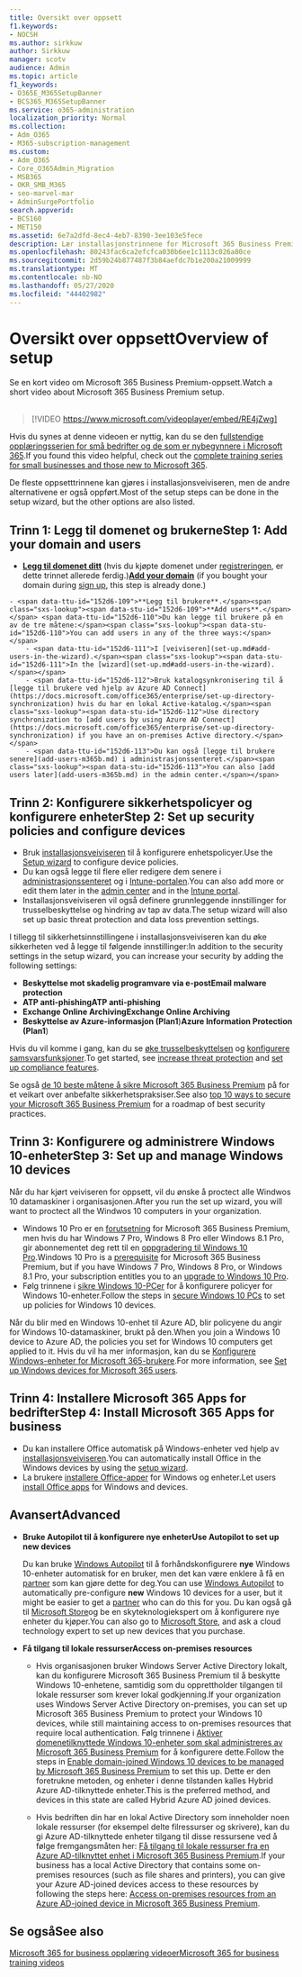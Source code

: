 ```yaml
---
title: Oversikt over oppsett
f1.keywords:
- NOCSH
ms.author: sirkkuw
author: Sirkkuw
manager: scotv
audience: Admin
ms.topic: article
f1_keywords:
- O365E_M365SetupBanner
- BCS365_M365SetupBanner
ms.service: o365-administration
localization_priority: Normal
ms.collection:
- Adm_O365
- M365-subscription-management
ms.custom:
- Adm_O365
- Core_O365Admin_Migration
- MSB365
- OKR_SMB_M365
- seo-marvel-mar
- AdminSurgePortfolio
search.appverid:
- BCS160
- MET150
ms.assetid: 6e7a2dfd-8ec4-4eb7-8390-3ee103e5fece
description: Lær installasjonstrinnene for Microsoft 365 Business Premium, fra å abonnere, legge til et domene og brukere, til å konfigurere sikkerhetspolicyer og mer.
ms.openlocfilehash: 80243fac6ca2efcfca030b6ee1c1113c026a80ce
ms.sourcegitcommit: 2d59b24b877487f3b84aefdc7b1e200a21009999
ms.translationtype: MT
ms.contentlocale: nb-NO
ms.lasthandoff: 05/27/2020
ms.locfileid: "44402982"
---
```

# <a name="overview-of-setup"></a><span data-ttu-id="152d6-103">Oversikt over oppsett</span><span class="sxs-lookup"><span data-stu-id="152d6-103">Overview of setup</span></span>

<span data-ttu-id="152d6-104">Se en kort video om Microsoft 365 Business Premium-oppsett.</span><span class="sxs-lookup"><span data-stu-id="152d6-104">Watch a short video about Microsoft 365 Business Premium setup.</span></span><br><br>

> [!VIDEO https://www.microsoft.com/videoplayer/embed/RE4jZwg] 

<span data-ttu-id="152d6-105">Hvis du synes at denne videoen er nyttig, kan du se den [fullstendige opplæringsserien for små bedrifter og de som er nybegynnere i Microsoft 365](https://support.office.com/article/6ab4bbcd-79cf-4000-a0bd-d42ce4d12816).</span><span class="sxs-lookup"><span data-stu-id="152d6-105">If you found this video helpful, check out the [complete training series for small businesses and those new to Microsoft 365](https://support.office.com/article/6ab4bbcd-79cf-4000-a0bd-d42ce4d12816).</span></span>

<span data-ttu-id="152d6-106">De fleste oppsetttrinnene kan gjøres i installasjonsveiviseren, men de andre alternativene er også oppført.</span><span class="sxs-lookup"><span data-stu-id="152d6-106">Most of the setup steps can be done in the setup wizard, but the other options are also listed.</span></span>

## <a name="step-1-add-your-domain-and-users"></a><span data-ttu-id="152d6-107">Trinn 1: Legg til domenet og brukerne</span><span class="sxs-lookup"><span data-stu-id="152d6-107">Step 1: Add your domain and users</span></span>

   - <span data-ttu-id="152d6-108">**[Legg til domenet ditt](set-up.md#add-your-domain-to-personalize-sign-in)** (hvis du kjøpte domenet under [registreringen](sign-up.md), er dette trinnet allerede ferdig.)</span><span class="sxs-lookup"><span data-stu-id="152d6-108">**[Add your domain](set-up.md#add-your-domain-to-personalize-sign-in)** (if you bought your domain during [sign up](sign-up.md), this step is already done.)</span></span>

    - <span data-ttu-id="152d6-109">**Legg til brukere**.</span><span class="sxs-lookup"><span data-stu-id="152d6-109">**Add users**.</span></span> <span data-ttu-id="152d6-110">Du kan legge til brukere på en av de tre måtene:</span><span class="sxs-lookup"><span data-stu-id="152d6-110">You can add users in any of the three ways:</span></span>
        - <span data-ttu-id="152d6-111">I [veiviseren](set-up.md#add-users-in-the-wizard).</span><span class="sxs-lookup"><span data-stu-id="152d6-111">In the [wizard](set-up.md#add-users-in-the-wizard).</span></span>
        - <span data-ttu-id="152d6-112">Bruk katalogsynkronisering til å [legge til brukere ved hjelp av Azure AD Connect](https://docs.microsoft.com/office365/enterprise/set-up-directory-synchronization) hvis du har en lokal Active-katalog.</span><span class="sxs-lookup"><span data-stu-id="152d6-112">Use directory synchronization to [add users by using Azure AD Connect](https://docs.microsoft.com/office365/enterprise/set-up-directory-synchronization) if you have an on-premises Active directory.</span></span>
        - <span data-ttu-id="152d6-113">Du kan også [legge til brukere senere](add-users-m365b.md) i administrasjonssenteret.</span><span class="sxs-lookup"><span data-stu-id="152d6-113">You can also [add users later](add-users-m365b.md) in the admin center.</span></span>
## <a name="step-2-set-up-security-policies-and-configure-devices"></a><span data-ttu-id="152d6-114">Trinn 2: Konfigurere sikkerhetspolicyer og konfigurere enheter</span><span class="sxs-lookup"><span data-stu-id="152d6-114">Step 2: Set up security policies and configure devices</span></span> 

  - <span data-ttu-id="152d6-115">Bruk [installasjonsveiviseren](set-up.md#protect-your-organization) til å konfigurere enhetspolicyer.</span><span class="sxs-lookup"><span data-stu-id="152d6-115">Use the [Setup wizard](set-up.md#protect-your-organization) to configure device policies.</span></span> 
  - <span data-ttu-id="152d6-116">Du kan også legge til flere eller redigere dem senere i [administrasjonssenteret](view-policies-and-devices.md) og i [Intune-portalen](https://docs.microsoft.com/intune/tutorial-walkthrough-intune-portal).</span><span class="sxs-lookup"><span data-stu-id="152d6-116">You can also add more or edit them later in the [admin center](view-policies-and-devices.md) and in the [Intune portal](https://docs.microsoft.com/intune/tutorial-walkthrough-intune-portal).</span></span>
  - <span data-ttu-id="152d6-117">Installasjonsveiviseren vil også definere grunnleggende innstillinger for trusselbeskyttelse og hindring av tap av data.</span><span class="sxs-lookup"><span data-stu-id="152d6-117">The setup wizard will also set up basic threat protection and data loss prevention settings.</span></span>
  
  <span data-ttu-id="152d6-118">I tillegg til sikkerhetsinnstillingene i installasjonsveiviseren kan du øke sikkerheten ved å legge til følgende innstillinger:</span><span class="sxs-lookup"><span data-stu-id="152d6-118">In addition to the security settings in the setup wizard, you can increase your security by adding the following settings:</span></span>

- <span data-ttu-id="152d6-119">**Beskyttelse mot skadelig programvare via e-post**</span><span class="sxs-lookup"><span data-stu-id="152d6-119">**Email malware protection**</span></span>
- <span data-ttu-id="152d6-120">**ATP anti-phishing**</span><span class="sxs-lookup"><span data-stu-id="152d6-120">**ATP anti-phishing**</span></span>
- <span data-ttu-id="152d6-121">**Exchange Online Archiving**</span><span class="sxs-lookup"><span data-stu-id="152d6-121">**Exchange Online Archiving**</span></span>
- <span data-ttu-id="152d6-122">**Beskyttelse av Azure-informasjon (Plan1**)</span><span class="sxs-lookup"><span data-stu-id="152d6-122">**Azure Information Protection (Plan1**)</span></span>

<span data-ttu-id="152d6-123">Hvis du vil komme i gang, kan du se [øke trusselbeskyttelsen](increase-threat-protection.md) og [konfigurere samsvarsfunksjoner](set-up-compliance.md).</span><span class="sxs-lookup"><span data-stu-id="152d6-123">To get started, see [increase threat protection](increase-threat-protection.md) and [set up compliance features](set-up-compliance.md).</span></span>

<span data-ttu-id="152d6-124">Se også [de 10 beste måtene å sikre Microsoft 365 Business Premium](https://docs.microsoft.com/office365/admin/security-and-compliance/secure-your-business-data) på for et veikart over anbefalte sikkerhetspraksiser.</span><span class="sxs-lookup"><span data-stu-id="152d6-124">See also [top 10 ways to secure your Microsoft 365 Business Premium](https://docs.microsoft.com/office365/admin/security-and-compliance/secure-your-business-data) for a roadmap of best security practices.</span></span>

## <a name="step-3-set-up-and-manage-windows-10-devices"></a><span data-ttu-id="152d6-125">Trinn 3: Konfigurere og administrere Windows 10-enheter</span><span class="sxs-lookup"><span data-stu-id="152d6-125">Step 3: Set up and manage Windows 10 devices</span></span>

<span data-ttu-id="152d6-126">Når du har kjørt veiviseren for oppsett, vil du ønske å proctect alle Windwos 10 datamaskiner i organisasjonen.</span><span class="sxs-lookup"><span data-stu-id="152d6-126">After you run the set up wizard, you will want to proctect all the Windwos 10 computers in your organization.</span></span>
  
- <span data-ttu-id="152d6-127">Windows 10 Pro er en [forutsetning](pre-requisites-for-data-protection.md) for Microsoft 365 Business Premium, men hvis du har Windows 7 Pro, Windows 8 Pro eller Windows 8.1 Pro, gir abonnementet deg rett til en [oppgradering til Windows 10 Pro](https://docs.microsoft.com/microsoft-365/business/upgrade-to-windows-pro-creators-update).</span><span class="sxs-lookup"><span data-stu-id="152d6-127">Windows 10 Pro is a [prerequisite](pre-requisites-for-data-protection.md) for Microsoft 365 Business Premium, but if you have Windows 7 Pro, Windows 8 Pro, or Windows 8.1 Pro, your subscription entitles you to an [upgrade to  Windows 10 Pro](https://docs.microsoft.com/microsoft-365/business/upgrade-to-windows-pro-creators-update).</span></span>
- <span data-ttu-id="152d6-128">Følg trinnene i [sikre Windows 10-PCer](secure-win-10-pcs.md) for å konfigurere policyer for Windows 10-enheter.</span><span class="sxs-lookup"><span data-stu-id="152d6-128">Follow the steps in [secure Windows 10 PCs](secure-win-10-pcs.md) to set up policies for Windows 10 devices.</span></span>

<span data-ttu-id="152d6-129">Når du blir med en Windows 10-enhet til Azure AD, blir policyene du angir for Windows 10-datamaskiner, brukt på den.</span><span class="sxs-lookup"><span data-stu-id="152d6-129">When you join a Windows 10 device to Azure AD, the policies you set for Windows 10 computers get applied to it.</span></span> <span data-ttu-id="152d6-130">Hvis du vil ha mer informasjon, kan du se [Konfigurere Windows-enheter for Microsoft 365-brukere](set-up-windows-devices.md).</span><span class="sxs-lookup"><span data-stu-id="152d6-130">For more information, see [Set up Windows devices for Microsoft 365 users](set-up-windows-devices.md).</span></span>

## <a name="step-4-install-microsoft-365-apps-for-business"></a><span data-ttu-id="152d6-131">Trinn 4: Installere Microsoft 365 Apps for bedrifter</span><span class="sxs-lookup"><span data-stu-id="152d6-131">Step 4: Install Microsoft 365 Apps for business</span></span>
- <span data-ttu-id="152d6-132">Du kan installere Office automatisk på Windows-enheter ved hjelp av [installasjonsveiviseren](set-up.md#deploy-office-365-client-apps).</span><span class="sxs-lookup"><span data-stu-id="152d6-132">You can automatically install Office in the Windows devices by using the [setup wizard](set-up.md#deploy-office-365-client-apps).</span></span>
- <span data-ttu-id="152d6-133">La brukere [installere Office-apper](https://docs.microsoft.com/office365/admin/setup/install-applications) for Windows og enheter.</span><span class="sxs-lookup"><span data-stu-id="152d6-133">Let users [install Office apps](https://docs.microsoft.com/office365/admin/setup/install-applications) for Windows and devices.</span></span>
     
## <a name="advanced"></a><span data-ttu-id="152d6-134">Avansert</span><span class="sxs-lookup"><span data-stu-id="152d6-134">Advanced</span></span>
- <span data-ttu-id="152d6-135">**Bruke Autopilot til å konfigurere nye enheter**</span><span class="sxs-lookup"><span data-stu-id="152d6-135">**Use Autopilot to set up new devices**</span></span>
            
     <span data-ttu-id="152d6-136">Du kan bruke [Windows Autopilot](add-autopilot-devices-and-profile.md) til å forhåndskonfigurere **nye** Windows 10-enheter automatisk for en bruker, men det kan være enklere å få en [partner](https://www.microsoft.com/solution-providers/search) som kan gjøre dette for deg.</span><span class="sxs-lookup"><span data-stu-id="152d6-136">You can use [Windows Autopilot](add-autopilot-devices-and-profile.md) to automatically pre-configure **new** Windows 10 devices for a user, but it might be easier to get a [partner](https://www.microsoft.com/solution-providers/search) who can do this for you.</span></span> <span data-ttu-id="152d6-137">Du kan også gå til [Microsoft Store](https://go.microsoft.com/fwlink/?linkid=874598)og be en skyteknologiekspert om å konfigurere nye enheter du kjøper.</span><span class="sxs-lookup"><span data-stu-id="152d6-137">You can also go to [Microsoft Store](https://go.microsoft.com/fwlink/?linkid=874598), and ask a cloud technology expert to set up new devices that you purchase.</span></span>

- <span data-ttu-id="152d6-138">**Få tilgang til lokale ressurser**</span><span class="sxs-lookup"><span data-stu-id="152d6-138">**Access on-premises resources**</span></span>

     - <span data-ttu-id="152d6-139">Hvis organisasjonen bruker Windows Server Active Directory lokalt, kan du konfigurere Microsoft 365 Business Premium til å beskytte Windows 10-enhetene, samtidig som du opprettholder tilgangen til lokale ressurser som krever lokal godkjenning.</span><span class="sxs-lookup"><span data-stu-id="152d6-139">If your organization uses Windows Server Active Directory on-premises, you can set up Microsoft 365 Business Premium to protect your Windows 10 devices, while still maintaining access to on-premises resources that require local authentication.</span></span> <span data-ttu-id="152d6-140">Følg trinnene i [Aktiver domenetilknyttede Windows 10-enheter som skal administreres av Microsoft 365 Business Premium](manage-windows-devices.md) for å konfigurere dette.</span><span class="sxs-lookup"><span data-stu-id="152d6-140">Follow the steps in [Enable domain-joined Windows 10 devices to be managed by Microsoft 365 Business Premium](manage-windows-devices.md) to set this up.</span></span> <span data-ttu-id="152d6-141">Dette er den foretrukne metoden, og enheter i denne tilstanden kalles Hybrid Azure AD-tilknyttede enheter.</span><span class="sxs-lookup"><span data-stu-id="152d6-141">This is the preferred method, and devices in this state are called Hybrid Azure AD joined devices.</span></span>

    - <span data-ttu-id="152d6-142">Hvis bedriften din har en lokal Active Directory som inneholder noen lokale ressurser (for eksempel delte filressurser og skrivere), kan du gi Azure AD-tilknyttede enheter tilgang til disse ressursene ved å følge fremgangsmåten her: [Få tilgang til lokale ressurser fra en Azure AD-tilknyttet enhet i Microsoft 365 Business Premium](access-resources.md).</span><span class="sxs-lookup"><span data-stu-id="152d6-142">If your business has a local Active Directory that contains some on-premises resources (such as file shares and printers), you can give your Azure AD-joined devices access to these resources by following the steps here: [Access on-premises resources from an Azure AD-joined device in Microsoft 365 Business Premium](access-resources.md).</span></span>

## <a name="see-also"></a><span data-ttu-id="152d6-143">Se også</span><span class="sxs-lookup"><span data-stu-id="152d6-143">See also</span></span>

[<span data-ttu-id="152d6-144">Microsoft 365 for business opplæring videoer</span><span class="sxs-lookup"><span data-stu-id="152d6-144">Microsoft 365 for business training videos</span></span>](https://support.office.com/article/6ab4bbcd-79cf-4000-a0bd-d42ce4d12816)
